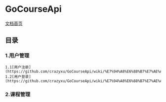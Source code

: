 # GoCourseApi
[文档首页](https://github.com/crazyxu/GoCourseApi/wiki)
## 目录
### 1.用户管理
    1.1[用户注册](https://github.com/crazyxu/GoCourseApi/wiki/%E7%94%A8%E6%88%B7%E7%AE%A1%E7%90%86#%E7%94%A8%E6%88%B7%E6%B3%A8%E5%86%8C)  
    1.2[用户登录](https://github.com/crazyxu/GoCourseApi/wiki/%E7%94%A8%E6%88%B7%E7%AE%A1%E7%90%86#%E7%94%A8%E6%88%B7%E7%99%BB%E5%BD%95)  
### 2.课程管理
